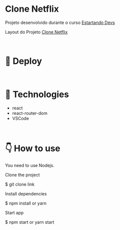 # Clone Netflix

Projeto desenvolvido durante o curso [Estartando Devs ](https://estartandodevs.com.br/)

Layout do Projeto [Clone Netflix](https://www.figma.com/file/dFeDA8wljJ57VNlRXp8hwa/Netflix-new-feature-(Community)?node-id=0%3A1)

<br>

# 📱 Deploy

<br>

# 🚀 Technologies
- react
- react-router-dom
- VSCode

<br>

# 👇 How to use
You need to use Nodejs.

Clone the project

$ git clone link

Install dependencies

$ npm install or yarn

Start app

$ npm start or yarn start
